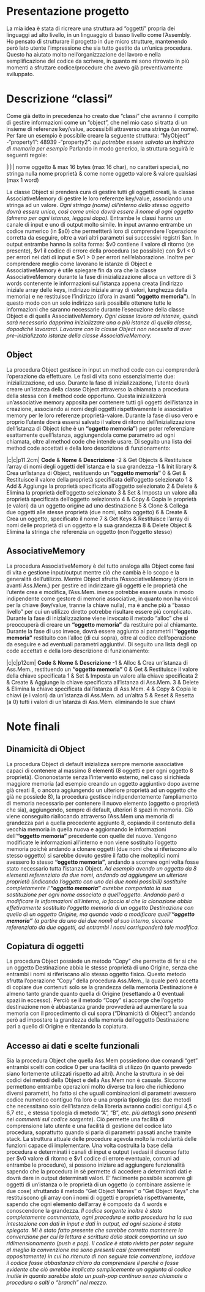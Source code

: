 Presentazione progetto
======================

La mia idea è stata di ricreare una struttura ad “oggetti” propria dei linguaggi ad alto livello, in un linguaggio di basso livello come l’Assembly. Ho pensato di strutturare il progetto in due micro strutture, mantenendo però lato utente l’impressione che sia tutto gestito da un’unica procedura. Questo ha aiutato molto nell’organizzazione del lavoro e nella semplificazione del codice da scrivere, in quanto mi sono ritrovato in più momenti a sfruttare codice/procedure che avevo già preventivamente sviluppato.

Descrizione “classi”
====================

Come già detto in precedenza ho creato due “classi” che avranno il compito di gestire informazioni come un “object”, che nel mio caso si tratta di un insieme di referenze key/value, accessibili attraverso una stringa (un nome). Per fare un esempio è possibile creare la seguente struttura:
“MyObject”
-“property1”: 48939
-“property2”: *qui potrebbe essere salvato un indirizzo di memoria per esempio*
Parlando in modo generico, la struttura seguirà le seguenti regole:

<span> |l|l| </span> nome oggetto & max 16 bytes (max 16 char), no caratteri speciali, no stringa nulla
nome proprietà & come nome oggetto
valore & valore qualsiasi (max 1 word)

La classe Object si prenderà cura di gestire tutti gli oggetti creati, la classe AssociativeMemory di gestire le loro referenze key/value, associando una stringa ad un valore. *Ogni stringa (nome) all’interno dello stesso oggetto dovrà essere unica, così come unico dovrà essere il nome di ogni oggetto (almeno per ogni istanza, leggasi dopo)*.
Entrambe le classi hanno un canale di input e uno di output molto simile. In input avranno entrambe un codice numerico (in \$a0) che permettterà loro di comprendere l’operazione corretta da eseguire, oltre a vari altri parametri sui successivi registri \$a*n*. In output entrambe hanno la solita forma: \$v0 contiene il valore di ritorno (se presente), \$v1 il codice di errore della procedura (se possibile) con \$v1 \< 0 per errori nei dati di input e \$v1 \> 0 per errori nell’elaborazione.
Inoltre per comprendere meglio come lavorano le istanze di Object e AssociativeMemory è utile spiegare fin da ora che la classe AssociativeMemory durante la fase di inizializzazione alloca un vettore di 3 words contenente le informazioni sull’istanza appena creata (indirizzo iniziale array delle keys, indirizzo iniziale array di valori, lunghezza della memoria) e ne restituisce l’indirizzo (d’ora in avanti **“oggetto memoria”**). In questo modo con un solo indirizzo sarà possibile ottenere tutte le informazioni che saranno necessarie durante l’esecuzione della classe Object e di quella AssociativeMemory.
*Ogni classe lavora ad istanze, quindi sarà necessario dapprima inizializzare una o più istanze di quella classe, dopodichè lavorarci. Lavorare con la classe Object non necessita di aver pre-inizializzato istanze della classe AssociativeMemory.*

Object
------

La procedura Object gestisce in input un method code con cui comprenderà l’operazione da effettuare. Le fasi di vita sono essenzialmente due: inizializzazione, ed uso.
Durante la fase di inizializzazione, l’utente dovrà creare un’istanza della classe Object attraverso la chiamata a procedura della stessa con il method code opportuno. Questa inizializzerà un’associative memory apposita per contenere tutti gli oggetti dell’istanza in creazione, associando ai nomi degli oggetti rispettivamente le associative memory per le loro referenze proprietà-valore.
Durante la fase di uso vero e proprio l’utente dovrà essersi salvato il valore di ritorno dell’inizializzazione dell’istanza di Object (che è un **“oggetto memoria”**) per poter referenziare esattamente quell’istanza, aggiungendola come parametro ad ogni chiamata, oltre al method code che intende usare.
Di seguito una lista dei method code accettati e della loro descrizione di funzionamento:

<span> |c|c|p<span>11.2cm</span>| </span> **Code** & **Nome** & **Descrizione**
-2 & Get Objects & Restituisce l’array di nomi degli oggetti dell’istanza e la sua grandezza
-1 & Init library & Crea un’istanza di Object, restituendo un **“oggetto memoria”**
0 & Get & Restituisce il valore della proprietà specificata dell’oggetto selezionato
1 & Add & Aggiunge la proprietà specificata all’oggetto selezionato
2 & Delete & Elimina la proprietà dell’oggetto selezionato
3 & Set & Imposta un valore alla proprietà specificata dell’oggetto selezionato
4 & Copy & Copia le proprietà (e valori) da un oggetto origine ad uno destinazione
5 & Clone & Collega due oggetti alle stesse proprietà (due nomi, solito oggetto)
6 & Create & Crea un oggetto, specificato il nome
7 & Get Keys & Restituisce l’array di nomi delle proprietà di un oggetto e la sua grandezza
8 & Delete Object & Elimina la stringa che referenzia un oggetto (non l’oggetto stesso)

AssociativeMemory
-----------------

La procedura AssociativeMemory è del tutto analoga alla Object come fasi di vita e gestione input/output mentre ciò che cambia è lo scopo e la generalità dell’utilizzo. Mentre Object sfrutta l’AssociativeMemory (d’ora in avanti Ass.Mem.) per gestire ed indirizzare gli oggetti e le proprietà che l’utente crea e modifica, l’Ass.Mem. invece potrebbe essere usata in modo indipendente come gestore di memorie associative, in quanto non ha vincoli per la chiave (key/value, tranne la chiave nulla), ma è anche più a “basso livello” per cui un utilizzo diretto potrebbe risultare essere più complicato.
Durante la fase di inizializzazione viene invocato il metodo “alloc” che si preoccuperà di creare un **“oggetto memoria”** da restituire poi al chiamante.
Durante la fase di uso invece, dovrà essere aggiunto ai parametri l’**“oggetto memoria”** restituito con l’alloc (di cui sopra), oltre al codice dell’operazione da eseguire e ad eventuali parametri aggiuntivi.
Di seguito una lista degli op code accettati e della loro descrizione di funzionamento:

<span> |c|c|p<span>12cm</span>| </span> **Code** & **Nome** & **Descrizione**
-1 & Alloc & Crea un’istanza di Ass.Mem., restituendo un **“oggetto memoria”**
0 & Get & Restituisce il valore della chiave specificata
1 & Set & Imposta un valore alla chiave specificata
2 & Create & Aggiunge la chiave specificata all’istanza di Ass.Mem.
3 & Delete & Elimina la chiave specificata dall’istanza di Ass.Mem.
4 & Copy & Copia le chiavi (e i valori) da un’istanza di Ass.Mem. ad un’altra
5 & Reset & Resetta (a 0) tutti i valori di un’istanza di Ass.Mem. eliminando le sue chiavi

Note finali
===========

Dinamicità di Object
--------------------

La procedura Object di default inizializza sempre memorie associative capaci di contenere al massimo 8 elementi (8 oggetti e per ogni oggetto 8 proprietà). Ciononostante senza l’intervento esterno, nel caso si richieda maggiore memoria (ad esempio creando un oggetto aggiuntivo dopo averne già creati 8, o ancora aggiungendo un ulteriore proprietà ad un oggetto che già ne possiede 8), la procedura gestisce indipendentemente l’ampliamento di memoria necessario per contenere il nuovo elemento (oggetto o proprietà che sia), aggiungendo, sempre di default, ulteriori 8 spazi in memoria.
Ciò viene conseguito riallocando attraverso l’Ass.Mem una memoria di grandezza pari a quella precedente aggiunto 8, copiando il contenuto della vecchia memoria in quella nuova e aggiornando le informazioni dell’**“oggetto memoria”** precedente con quelle del nuovo. Vengono modificate le informazioni all’interno e non viene sostituito l’oggetto memoria poichè andando a clonare oggetti (due nomi che si riferiscono allo stesso oggetto) si sarebbe dovuto gestire il fatto che molteplici nomi avessero lo stesso **“oggetto memoria”**, andando a scorrere ogni volta fosse stato necessario tutta l’istanza Object.
*Ad esempio avendo un oggetto da 8 elementi referenziato da due nomi, andando ad aggiungere un ulteriore proprietà (indicando l’oggetto con uno dei due nomi possibili) sostituire completamente l’**“oggetto memoria”** avrebbe comportato la sua sostituzione per ogni nome associato a quell’oggetto. Andando però a modificare le informazioni all’interno, io faccio si che la clonazione abbia effetivamente sostituito l’oggetto memoria di un oggetto Destinazione con quello di un oggetto Origine, ma quando vado a modificare quell’**“oggetto memoria”** (a partire da uno dei due nomi) al suo interno, siccome referenziato da due oggetti, ad entrambi i nomi corrisponderà tale modifica.*

Copiatura di oggetti
--------------------

La procedura Object possiede un metodo “Copy” che permette di far si che un oggetto Destinazione abbia le stesse proprietà di uno Origine, senza che entrambi i nomi si riferiscano allo stesso oggetto fisico. Questo metodo sfrutta l’operazione “Copy” della procedura Ass.Mem., la quale però accetta di copiare due contenuti solo se la grandezza della memoria Destinazione è almeno tanto grande quanto quella di Origine (resettando a 0 eventuali spazi in eccesso). Perciò se il metodo “Copy” si accorge che l’oggetto destinazione non è abbastanza grande provvederà ad aumentare la sua memoria con il procedimento di cui sopra (“Dinamicità di Object”) andando però ad impostare la grandezza della memoria dell’oggetto Destinazione pari a quello di Origine e ritentando la copiatura.

Accesso ai dati e scelte funzionali
-----------------------------------

Sia la procedura Object che quella Ass.Mem possiedono due comandi “get” entrambi scelti con codice 0 per una facilità di utilizzo (in quanto prevedo siano fortemente utilizzati rispetto ad altri).
Anche la struttura in sè dei codici dei metodi della Object e della Ass.Mem non è casuale. Siccome permettono entrambe operazioni molto diverse tra loro che richiedono diversi parametri, ho fatto si che uguali combinazioni di parametri avessero codice numerico contiguo fra loro e una propria tipologia (es: due metodi che necessitano solo dell’istanza della libreria avranno codici contigui 4,5 o 6,7 etc., e stessa tipologia di metodo “A”, “B”, etc. *più dettagli sono presenti nei commenti sul codice sorgente*). Ciò permette una facilità di comprensione lato utente e una facilità di gestione del codice lato procedura, soprattutto quando si parla di parametri passati anche tramite stack.
La struttura attuale delle procedure agevola molto la modularità delle funzioni capace di implementare. Una volta costruita la base della procedura e determinati i canali di input e output (vedasi il discorso fatto per \$v0 valore di ritorno e \$v1 codice di errore eventuale, comuni ad entrambe le procedure), si possono iniziare ad aggiungere funzionalità sapendo che la procedura in sè permette di accedere a determinati dati e dovrà dare in output determinati valori.
E’ facilmente possibile scorrere gli oggetti di un’istanza o le proprietà di un oggetto (o combinare assieme le due cose) sfruttando il metodo “Get Object Names” o “Get Object Keys” che restituiscono gli array con i nomi di oggetti e proprietà rispettivamente, sapendo che ogni elemento dell’array è composto da 4 words e conoscendone la grandezza.
*Il codice sorgente inoltre è stato completamente commentato, ogni procedura e sotto procedura ha la sua intestazione con dati in input e dati in output, ed ogni sezione è stata spiegata.*
*Mi è stato fatto presente che sarebbe corretto mantenere la convenzione per cui la lettura e scrittura dallo stack comportino un suo ridimensionamento (push e pop). Il codice è stato rivisto per poter seguire al meglio la convenzione ma sono presenti casi (commentati appositamente) in cui ho ritenuto di non seguire tale convenzione, laddove il codice fosse abbastanza chiaro da comprendere il perchè o fosse evidente che ciò avrebbe implicato semplicemente un aggiunta di codice inutile in quanto sarebbe stato un push-pop continuo senza chiamate a procedura o salti o “branch” nel mezzo.*
